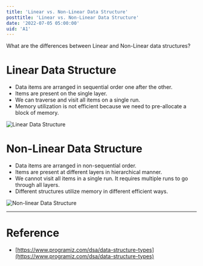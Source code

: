```yaml
---
title: 'Linear vs. Non-Linear Data Structure'
posttitle: 'Linear vs. Non-Linear Data Structure'
date: '2022-07-05 05:00:00'
uid: 'A1'
---
```


What are the differences between Linear and Non-Linear data structures?

# Linear Data Structure

-   Data items are arranged in sequential order one after the other.
-   Items are present on the single layer.
-   We can traverse and visit all items on a single run.
-   Memory utilization is not efficient because we need to pre-allocate a block of memory.

![Linear Data Structure](/images/posts/linear-vs-non-linear/ilnear.svg)

# Non-Linear Data Structure

-   Data items are arranged in non-sequential order.
-   Items are present at different layers in hierarchical manner.
-   We cannot visit all items in a single run. It requires multiple runs to go through all layers.
-   Different structures utilize memory in different efficient ways.

![Non-linear Data Structure](/images/posts/linear-vs-non-linear/nonlinear.svg)

---

# Reference

-   [https://www.programiz.com/dsa/data-structure-types](https://www.programiz.com/dsa/data-structure-types)
